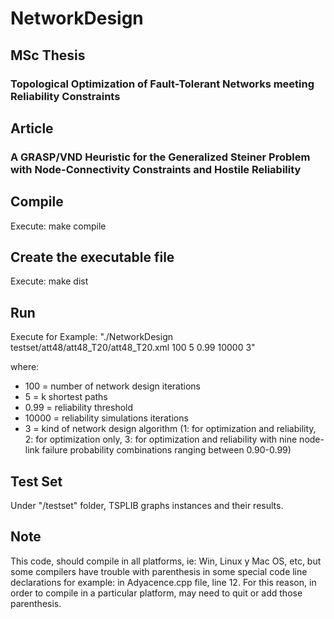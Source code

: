 # NetworkDesign

## MSc Thesis
### Topological Optimization of Fault-Tolerant Networks meeting Reliability Constraints

## Article
### A GRASP/VND Heuristic for the Generalized Steiner Problem with Node-Connectivity Constraints and Hostile Reliability

## Compile
Execute: make compile

## Create the executable file
Execute: make dist

## Run
Execute for Example: "./NetworkDesign testset/att48/att48_T20/att48_T20.xml 100 5 0.99 10000 3"

where:

* 100 =  number of network design iterations
* 5 = k shortest paths
* 0.99 = reliability threshold
* 10000 = reliability simulations iterations
* 3 = kind of network design algorithm (1: for optimization and reliability, 2: for optimization only, 3: for optimization and reliability with nine node-link failure probability combinations ranging between 0.90-0.99)

## Test Set
Under "/testset" folder, TSPLIB graphs instances and their results.

## Note
This code, should compile in all platforms, ie: Win, Linux y Mac OS, etc, but some compilers have trouble with parenthesis in some special code line declarations for example: in Adyacence.cpp file, line 12. For this reason, in order to compile in a particular platform, may need to quit or add those parenthesis.

